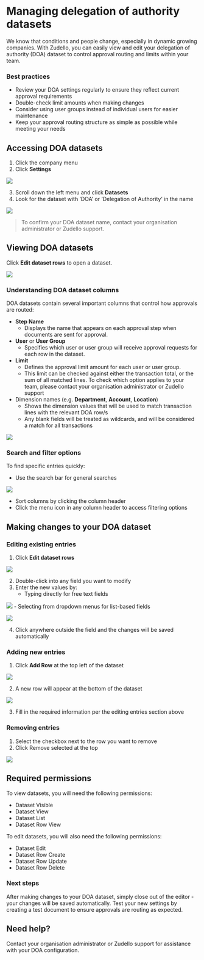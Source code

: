 #  Managing delegation of authority datasets

We know that conditions and people change, especially in dynamic growing companies. With Zudello, you can easily view and edit your delegation of authority (DOA) dataset to control approval routing and limits within your team. 

### Best practices

- Review your DOA settings regularly to ensure they reflect current approval requirements
- Double-check limit amounts when making changes
- Consider using user groups instead of individual users for easier maintenance
- Keep your approval routing structure as simple as possible while meeting your needs

## Accessing DOA datasets

1. Click the company menu
2. Click **Settings**

![](../images/CleanShot%202025-04-15%20at%2019.26.34%203.png)

3. Scroll down the left menu and click **Datasets**
4. Look for the dataset with ‘DOA’ or ‘Delegation of Authority’ in the name  

![](../images/CleanShot%202025-04-15%20at%2019.27.45.png)

> To confirm your DOA dataset name, contact your organisation administrator or Zudello support.

## Viewing DOA datasets

Click **Edit dataset rows** to open a dataset.

![](../images/CleanShot%202025-04-16%20at%2007.16.58.png)


### Understanding DOA dataset columns

DOA datasets contain several important columns that control how approvals are routed:

- **Step Name**
	- Displays the name that appears on each approval step when documents are sent for approval.
- **User** or **User Group**
	- Specifies which user or user group will receive approval requests for each row in the dataset.
- **Limit**
	- Defines the approval limit amount for each user or user group.
	- This limit can be checked against either the transaction total, or the sum of all matched lines. To check which option applies to your team, please contact your organisation administrator or Zudello support
- Dimension names (e.g. **Department**, **Account**, **Location**)
	- Shows the dimension values that will be used to match transaction lines with the relevant DOA row/s
	- Any blank fields will be treated as wildcards, and will be considered a match for all transactions

![](../images/CleanShot%202025-04-16%20at%2007.08.20.png)

### Search and filter options

To find specific entries quickly:

- Use the search bar for general searches

![](../images/CleanShot%202025-04-16%20at%2007.11.52.png)

- Sort columns by clicking the column header
- Click the menu icon in any column header to access filtering options

## Making changes to your DOA dataset

### Editing existing entries

1. Click **Edit dataset rows** 

![](../images/CleanShot%202025-04-16%20at%2007.16.58%201.png)

2. Double-click into any field you want to modify
3. Enter the new values by:
	- Typing directly for free text fields

![](../images/CleanShot%202025-04-16%20at%2007.19.30.png)
	- Selecting from dropdown menus for list-based fields

![](../images/CleanShot%202025-04-16%20at%2007.18.36.png)

4. Click anywhere outside the field and the changes will be saved automatically

### Adding new entries

1. Click **Add Row** at the top left of the dataset

![](../images/CleanShot%202025-04-16%20at%2007.21.29.png)

2. A new row will appear at the bottom of the dataset

![](../images/CleanShot%202025-04-16%20at%2007.22.11.png)

3. Fill in the required information per the editing entries section above

### Removing entries

1. Select the checkbox next to the row you want to remove
2. Click Remove selected at the top

![](../images/CleanShot%202025-04-16%20at%2007.23.23.png)

## Required permissions

To view datasets, you will need the following permissions:
- Dataset Visible
- Dataset View
- Dataset List
- Dataset Row View

To edit datasets, you will also need the following permissions:
- Dataset Edit
- Dataset Row Create
- Dataset Row Update
- Dataset Row Delete
### Next steps

After making changes to your DOA dataset, simply close out of the editor - your changes will be saved automatically. Test your new settings by creating a test document to ensure approvals are routing as expected.

## Need help? 

Contact your organisation administrator or Zudello support for assistance with your DOA configuration.